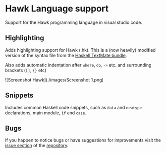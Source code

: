 # Hawk Language support

Support for the Hawk programming language in visual studio code.

## Highlighting

Adds highlighting support for Hawk (.hk).
This is a (now heavily) modified version of the syntax file from the [Haskell TextMate bundle](https://github.com/textmate/haskell.tmbundle).

Also adds automatic indentation after `where`, `do`, `->` etc. and surrounding brackets (`[]`, `{}` etc)

![Screenshot Hawk](./images/Screenshot 1.png)

## Snippets 

Includes common Haskell code snippets, such as `data` and `newtype` declarations, main module, `if` and `case`. 

## Bugs

If you happen to notice bugs or have suggestions for improvements visit the [issue section](https://github.com/andgate/language-haskell-vscode/issues) of the [repository](https://github.com/andgate/language-haskell-vscode).
